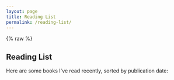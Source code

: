 ```yaml
---
layout: page
title: Reading List
permalink: /reading-list/
---
```


{% raw %}
## Reading List

Here are some books I've read recently, sorted by publication date:

<!-- {% bibliography --query @*[type=book] --sort-by=issued:date --reverse --csl=chicago-fullnote-bibliography.csl %}
{% endraw %} -->